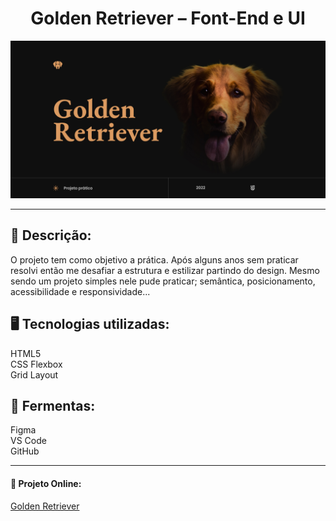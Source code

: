 <h1 align="center">  Golden Retriever – Font-End e UI</h1>

<img src="https://github.com/YannSilvaWeb/golden-retriever/blob/main/cover-golden.jpg">

<hr>

<h2> 📝 Descrição: </h2>

<p>O projeto tem como objetivo a prática. Após alguns anos sem praticar resolvi então me desafiar a estrutura e estilizar partindo do design.
Mesmo sendo um projeto simples nele pude praticar; semântica, posicionamento, acessibilidade e responsividade...</p>

<h2> 🖥️ Tecnologias utilizadas:</h2>
HTML5 <br>
CSS Flexbox <br>
Grid Layout

<h2> 🧰 Fermentas:</h2>
Figma <br>
VS Code <br>
GitHub

<hr>

<h4> 🔗 Projeto Online:</h4>
<a href="https://yannsilva.com.br/projetos/golden/">Golden Retriever</a>

